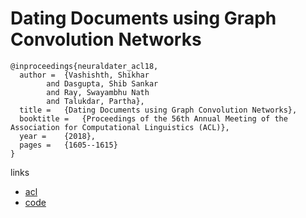 # Dating Documents using Graph Convolution Networks

```
@inproceedings{neuraldater_acl18,
  author = 	{Vashishth, Shikhar
		and Dasgupta, Shib Sankar
		and Ray, Swayambhu Nath
		and Talukdar, Partha},
  title = 	{Dating Documents using Graph Convolution Networks},
  booktitle = 	{Proceedings of the 56th Annual Meeting of the Association for Computational Linguistics (ACL)},
  year = 	{2018},
  pages = 	{1605--1615}
}
```

links
- [acl](https://www.aclweb.org/anthology/P18-1149/)
- [code](https://github.com/malllabiisc/NeuralDater)
